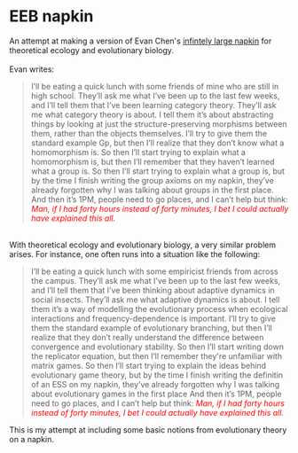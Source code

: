 # EEB napkin

An attempt at making a version of Evan Chen's [infintely large napkin](https://web.evanchen.cc/napkin.html) for theoretical ecology and evolutionary biology.</br>
</br>
Evan writes:

> I’ll be eating a quick lunch with some friends of mine who are still in high school.
> They’ll ask me what I’ve been up to the last few weeks, and I’ll tell them that I’ve been learning category theory.
> They’ll ask me what category theory is about. I tell them it’s about abstracting things by looking at just the structure-preserving morphisms between them, rather than the objects themselves.
> I’ll try to give them the standard example Gp, but then I’ll realize that they don’t know what a homomorphism is.
> So then I’ll start trying to explain what a homomorphism is, but then I’ll remember that they haven’t learned what a group is.
> So then I’ll start trying to explain what a group is, but by the time I finish writing the group axioms on my napkin, they’ve already forgotten why I was talking about groups in the first place.
> And then it’s 1PM, people need to go places, and I can’t help but think:
> _<span style="color:red;">Man, if I had forty hours instead of forty minutes, I bet I could actually have explained this all.</span>_

</br>
With theoretical ecology and evolutionary biology, a very similar problem arises. For instance, one often runs into a situation like the following:

> I’ll be eating a quick lunch with some empiricist friends from across the campus.
> They’ll ask me what I’ve been up to the last few weeks, and I’ll tell them that I’ve been thinking about adaptive dynamics in social insects.
> They’ll ask me what adaptive dynamics is about. I tell them it’s a way of modelling the evolutionary process when ecological interactions and frequency-dependence is important.
> I’ll try to give them the standard example of evolutionary branching, but then I’ll realize that they don’t really understand the difference between convergence and evolutionary stability.
> So then I’ll start writing down the replicator equation, but then I’ll remember they're unfamiliar with matrix games.
> So then I’ll start trying to explain the ideas behind evolutionary game theory, but by the time I finish writing the definitin of an ESS on my napkin, they’ve already forgotten why I was talking about evolutionary games in the first place
> And then it’s 1PM, people need to go places, and I can’t help but think:
> _<span style="color:red;">Man, if I had forty hours instead of forty minutes, I bet I could actually have explained this all.</span>_ 

This is my attempt at including some basic notions from evolutionary theory on a napkin.
